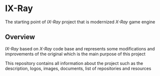 # IX-Ray

The starting point of *IX-Ray* project that is modernized *X-Ray* game engine

## Overview

*IX-Ray* based on *X-Ray* code base and represents some modifications and improvements of the original which is the main purpose of this project

This repository contains all information about the project such as the description, logos, images, documents, list of repositories and resources
